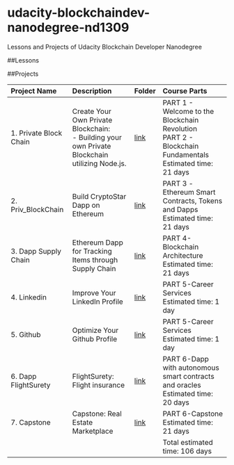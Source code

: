 
# udacity-blockchaindev-nanodegree-nd1309

Lessons and Projects of Udacity Blockchain Developer Nanodegree

##Lessons




##Projects

| Project Name | Description | Folder | Course Parts |
|:------|:---------|:-------|:------|
| 1. Private Block Chain | Create Your Own Private Blockchain:<br> - Building your own Private Blockchain utilizing Node.js. | [link](./project_1_v2) | PART 1 - Welcome to the Blockchain Revolution<br>PART 2 - Blockchain Fundamentals<br>Estimated time: 21 days |
| 2. Priv_BlockChain | Build CryptoStar Dapp on Ethereum | [link](./project_2_CryptoStar_Dapp_on_Ethereum) | PART 3 -Ethereum Smart Contracts, Tokens and Dapps<br>Estimated time: 21 days |
| 3. Dapp Supply Chain | Ethereum Dapp for Tracking Items through Supply Chain | [link](./project_3_Dapp_Supply_Chain) | PART 4-Blockchain Architecture<br>Estimated time: 21 days |
| 4. Linkedin | Improve Your LinkedIn Profile | [link](https://www.linkedin.com/in/lucianoribas/) | PART 5-Career Services<br>Estimated time: 1 day |
| 5. Github | Optimize Your Github Profile | [link](https://github.com/lucribas) | PART 5-Career Services<br>Estimated time: 1 day |
| 6. Dapp FlightSurety | FlightSurety:  Flight insurance| [link](./project_6_FlightSurety) | PART 6-Dapp with autonomous smart contracts and oracles<br>Estimated time: 20 days |
| 7. Capstone | Capstone: Real Estate Marketplace | [link](./project_7_Capstone) | PART 6-Capstone<br>Estimated time: 21 days |
|  |  |  | Total estimated time: 106 days |